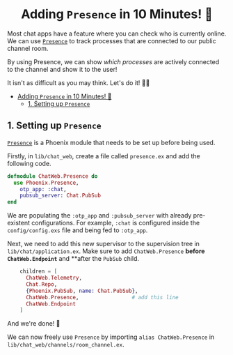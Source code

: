 <div align="center">

# Adding `Presence` in 10 Minutes! 🔐

</div>

Most chat apps have a feature 
where you can check who is currently online.
We can use [`Presence`](https://hexdocs.pm/phoenix/Phoenix.Presence.html)
to track processes 
that are connected to our public channel room.

By using Presence,
we can show *which processes*
are actively connected to the channel
and show it to the user!

It isn't as difficult as you may think.
Let's do it! 🏃‍♂️


- [Adding `Presence` in 10 Minutes! 🔐](#adding-presence-in-10-minutes-)
  - [1. Setting up `Presence`](#1-setting-up-presence)


## 1. Setting up `Presence`

[`Presence`](https://hexdocs.pm/phoenix/Phoenix.Presence.html)
is a Phoenix module 
that needs to be set up before being used.

Firstly, in `lib/chat_web`, 
create a file called `presence.ex` 
and add the following code.

```elixir
defmodule ChatWeb.Presence do
  use Phoenix.Presence,
    otp_app: :chat,
    pubsub_server: Chat.PubSub
end
```

We are populating the `:otp_app` and `:pubsub_server`
with already pre-existent configurations.
For example, `:chat` is configured
inside the `config/config.exs` file
and being fed to `:otp_app`.

Next, we need to add this new supervisor
to the supervision tree
in `lib/chat/application.ex`.
Make sure to add `ChatWeb.Presence`
**before `ChatWeb.Endpoint`**
and **after the `PubSub` child.

```elixir
    children = [
      ChatWeb.Telemetry,
      Chat.Repo,
      {Phoenix.PubSub, name: Chat.PubSub},
      ChatWeb.Presence,                 # add this line
      ChatWeb.Endpoint
    ]
```

And we're done! 🎉

We can now freely use `Presence`
by importing `alias ChatWeb.Presence`
in `lib/chat_web/channels/room_channel.ex`.


